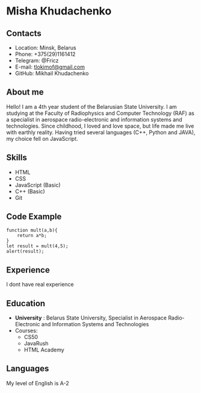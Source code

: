 # Misha Khudachenko

## Contacts
* Location: Minsk, Belarus
* Phone: +375(29)1161412
* Telegram: @Fricz
* E-mail: tlokimof@gmail.com
* GitHub: Mikhail Khudachenko

## About me
Hello! I am a 4th year student of the Belarusian State University.
I am studying at the Faculty of Radiophysics and Computer Technology (RAF) as a specialist in aerospace radio-electronic and information systems and technologies.
Since childhood, I loved and love space, but life made me live with earthly reality.
Having tried several languages (C++, Python and JAVA), my choice fell on JavaScript.

## Skills
* HTML
* CSS
* JavaScript (Basic)
* C++ (Basic)
* Git

## Code Example
``` 
function mult(a,b){
    return a*b;
}
let result = mult(4,5);
alert(result);
```
## Experience 
I dont have real experience

## Education
* **University** : Belarus State University, Specialist in Aerospace Radio-Electronic and Information Systems and Technologies
* Courses:
    + CS50
    + JavaRush
    + HTML Academy

## Languages
My level of English is A-2